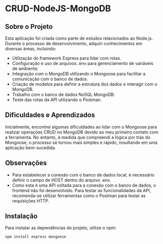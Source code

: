 # CRUD-NodeJS-MongoDB

## Sobre o Projeto

Esta aplicação foi criada como parte de estudos relacionados ao Node.js. Durante o processo de desenvolvimento, adquiri conhecimentos em diversas áreas, incluindo:

- Utilização do framework Express para lidar com rotas.
- Configuração e uso de arquivos .env para gerenciamento de variáveis de ambiente.
- Integração com o MongoDB utilizando o Mongoose para facilitar a comunicação com o banco de dados.
- Criação de modelos para definir a estrutura dos dados e interagir com o MongoDB.
- Trabalho com o banco de dados NoSQL MongoDB.
- Teste das rotas da API utilizando o Postman.

## Dificuldades e Aprendizados

Inicialmente, encontrei algumas dificuldades ao lidar com o Mongoose para realizar operações CRUD no MongoDB devido ao meu primeiro contato com a ferramenta. No entanto, à medida que compreendi a lógica por trás do Mongoose, o processo se tornou mais simples e rápido, resultando em uma aplicação bem-sucedida.

## Observações

- Para estabelecer a conexão com o banco de dados local, é necessário definir o campo de HOST dentro do arquivo .env.
- Como esta é uma API voltada para a conexão com o banco de dados, o frontend não foi desenvolvido. Para testar as funcionalidades da API, recomenda-se utilizar ferramentas como o Postman para testar as requisições HTTP.

## Instalação

Para instalar as dependências do projeto, utilize o npm:

```bash
npm install express mongoose
